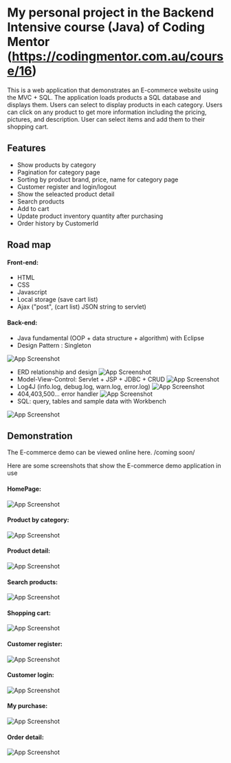 # My personal project in the Backend Intensive course (Java) of Coding Mentor (https://codingmentor.com.au/course/16)

This is a web application that demonstrates an E-commerce website using the MVC + SQL. The application loads products a SQL database and displays them. Users can select to display products in each category. Users can click on any product to get more information including the pricing, pictures, and description. User can select items and add them to their shopping cart.

## Features

- Show products by category
- Pagination for category page
- Sorting by product brand, price, name for category page
- Customer register and login/logout
- Show the seleacted product detail
- Search products 
- Add to cart
- Update product inventory quantity after purchasing
- Order history by CustomerId

## Road map

#### Front-end: 
- HTML
- CSS
- Javascript
- Local storage (save cart list)
- Ajax ("post", (cart list) JSON string  to servlet)

#### Back-end: 
- Java fundamental (OOP + data structure + algorithm) with Eclipse
- Design Pattern : Singleton

![App Screenshot](https://live.staticflickr.com/65535/52673200594_c70b1310eb_z.jpg)
- ERD relationship and design
![App Screenshot](https://live.staticflickr.com/65535/52673446823_ffef8a10c6_z.jpg)
- Model-View-Control: Servlet + JSP + JDBC + CRUD
![App Screenshot](https://live.staticflickr.com/65535/52586226353_a866d87f8c_b.jpg)
- Log4J (info.log, debug.log, warn.log, error.log)
![App Screenshot](https://live.staticflickr.com/65535/52668416613_d32471034c_c.jpg)
- 404,403,500... error handler
![App Screenshot](https://live.staticflickr.com/65535/52672410257_0ec8278278_k.jpg)
- SQL: query, tables and sample data with Workbench

![App Screenshot](https://live.staticflickr.com/65535/52585970304_3b63d91f63_m.jpg)

## Demonstration
The E-commerce  demo can be viewed online here. /coming soon/

Here are some screenshots that show the E-commerce demo application in use

#### HomePage:
![App Screenshot](https://live.staticflickr.com/65535/52586171828_f84ff58484_z.jpg)

#### Product by category:
![App Screenshot](https://live.staticflickr.com/65535/52586089475_5d83446fa2_k.jpg)

#### Product detail:
![App Screenshot](https://live.staticflickr.com/65535/52586175950_7d24330223_k.jpg)

#### Search products:
![App Screenshot](https://live.staticflickr.com/65535/52625472739_ac8e4fd981_k.jpg)

#### Shopping cart:
![App Screenshot](https://live.staticflickr.com/65535/52586089500_410a011dc9_k.jpg)

#### Customer register:
![App Screenshot](https://live.staticflickr.com/65535/52585182122_6d1cd01f70_k.jpg)

#### Customer login:
![App Screenshot](https://live.staticflickr.com/65535/52586089415_ea965032f1_k.jpg)

#### My purchase:
![App Screenshot](https://live.staticflickr.com/65535/52623597929_cded077ea5_k.jpg)

#### Order detail:
![App Screenshot](https://live.staticflickr.com/65535/52623826233_8328dc8900_k.jpg)
